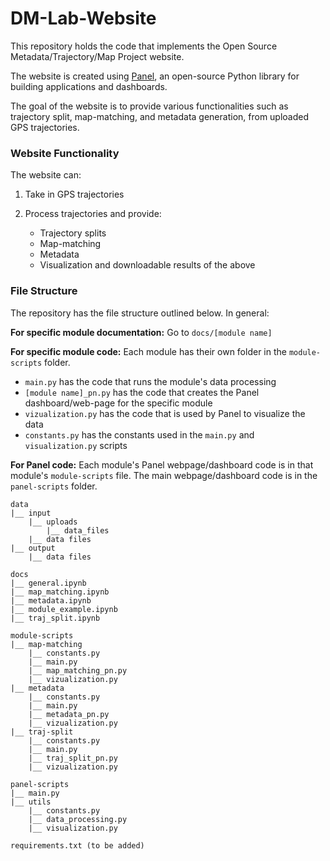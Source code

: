 # DM-Lab-Website
This repository holds the code that implements the Open Source Metadata/Trajectory/Map Project website.

The website is created using [Panel](https://panel.holoviz.org), an open-source Python library for building applications and dashboards. 

The goal of the website is to provide various functionalities such as trajectory split, map-matching, and metadata generation, from uploaded GPS trajectories.

### Website Functionality
The website can:

1. Take in GPS trajectories
2. Process trajectories and provide:
    
    * Trajectory splits
    * Map-matching
    * Metadata
    * Visualization and downloadable results of the above

### File Structure
The repository has the file structure outlined below. In general:

**For specific module documentation:** Go to `docs/[module name]`

**For specific module code:** Each module has their own folder in the `module-scripts` folder. 
* `main.py` has the code that runs the module's data processing
* `[module name]_pn.py` has the code that creates the Panel dashboard/web-page for the specific module
* `vizualization.py` has the code that is used by Panel to visualize the data
* `constants.py` has the constants used in the `main.py` and `visualization.py` scripts

**For Panel code:** Each module's Panel webpage/dashboard code is in that module's `module-scripts` file. The main webpage/dashboard code is in the `panel-scripts` folder.

```
data
|__ input
    |__ uploads
        |__ data_files
    |__ data files
|__ output
    |__ data files

docs
|__ general.ipynb
|__ map_matching.ipynb
|__ metadata.ipynb
|__ module_example.ipynb
|__ traj_split.ipynb

module-scripts
|__ map-matching
    |__ constants.py
    |__ main.py
    |__ map_matching_pn.py
    |__ vizualization.py
|__ metadata
    |__ constants.py
    |__ main.py
    |__ metadata_pn.py
    |__ vizualization.py
|__ traj-split
    |__ constants.py
    |__ main.py
    |__ traj_split_pn.py
    |__ vizualization.py

panel-scripts
|__ main.py
|__ utils
    |__ constants.py
    |__ data_processing.py
    |__ visualization.py

requirements.txt (to be added)
```
